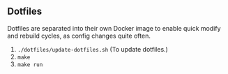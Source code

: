 ## Dotfiles

Dotfiles are separated into their own Docker image to enable quick modify and
rebuild cycles, as config changes quite often.

1. `./dotfiles/update-dotfiles.sh` (To update dotfiles.)
2. `make` 
3. `make run`
